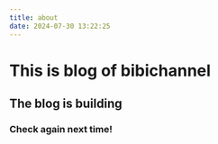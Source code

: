 ```yaml
---
title: about
date: 2024-07-30 13:22:25
---
```


# This is blog of bibichannel
## The blog is building
### Check again next time!